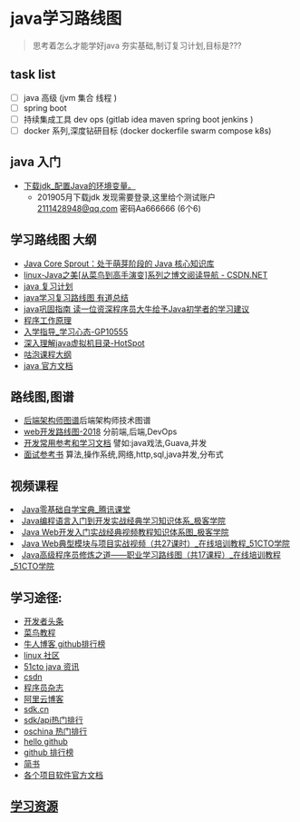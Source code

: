 # java学习路线图
> 思考着怎么才能学好java 夯实基础,制订复习计划,目标是???
## task list
- [ ] java 高级 (jvm 集合 线程 )
- [ ] spring boot 
- [ ] 持续集成工具 dev ops (gitlab idea maven spring boot jenkins )
- [ ] docker 系列,深度钻研目标 (docker dockerfile swarm compose k8s)

## java 入门
* [下载jdk_配置Java的环境变量。](http://note.youdao.com/noteshare?id=9bdf69bdff29ef73904f4db2006889d5&sub=2ABC9D6576D645CF951CF3F66E53333F)
  * 201905月下载jdk 发现需要登录,这里给个测试账户 2111428948@qq.com 密码Aa666666 (6个6)

## 学习路线图 大纲
* [Java Core Sprout：处于萌芽阶段的 Java 核心知识库](https://crossoverjie.top/JCSprout/#/)
* <A HREF="http://blog.csdn.net/zhangerqing/article/details/8245560">linux-Java之美[从菜鸟到高手演变]系列之博文阅读导航  - CSDN.NET</A>
* [java 复习计划](http://note.youdao.com/noteshare?id=bd5f95a1a22de561c3fcaef99b501d5c&sub=CE8642CC711F46C694BC250ED474096E)
* [java学习复习路线图 有道总结](http://note.youdao.com/noteshare?id=23f772567f35e59e2f0500f21594ddd3&sub=BF5D23B5B09A4248B3670B577A09A5C6)
* [java巩固指南 读一位资深程序员大牛给予Java初学者的学习建议](http://note.youdao.com/noteshare?id=bea218d9390c34bed965ae7e881d77c4&sub=D2C9F53298A74436AB7A5AA6B73D3E00)
* [程序工作原理](http://note.youdao.com/noteshare?id=76d00b7f780a7c40e03be5f90e5e24ec&sub=71F5966247664D908EA9D91C8A6CFB77)
* [入学指导_学习心态-GP10555](http://note.youdao.com/noteshare?id=0dcaa2c9940facd0bc6e3cd750ddfb4f&sub=33F29526294147488869D5ED9A4A354C)
* [深入理解java虚拟机目录-HotSpot](http://note.youdao.com/noteshare?id=6ac88a6d95f7f5571da39c99b6ddc892&sub=675A7F9CF9974B82A03BF29482CF66F1)
* [咕泡课程大纲](http://note.youdao.com/noteshare?id=9900601adb25b48bf1e7a5cf13369a04&sub=ECEA74C1C6AB47D492392C08A07D9456)
* [java 官方文档](https://docs.oracle.com/javase/tutorial/)


## 路线图,图谱
- [后端架构师图谱](https://github.com/xingshaocheng/architect-awesome)后端架构师技术图谱
- [web开发路线图-2018](https://github.com/kamranahmedse/developer-roadmap) 分前端,后端,DevOps
- [开发常用参考和学习文档](https://github.com/qibaoguang/Study-Step-by-Step) 譬如:java戏法,Guava,并发
- [面试参考书](https://github.com/CyC2018/Interview-Notebook) 算法,操作系统,网络,http,sql,java并发,分布式

## 视频课程
<li> <A HREF="https://ke.qq.com/course/127842">Java零基础自学宝典_腾讯课堂</A></li>
<li> <A HREF="http://www.jikexueyuan.com/path/java/">Java编程语言入门到开发实战经典学习知识体系_极客学院</A></li>
<li> <A HREF="http://www.jikexueyuan.com/path/javaweb/">Java Web开发入门实战经典视频教程知识体系图_极客学院</A></li>
<li> <A HREF="http://edu.51cto.com/course/course_id-284.html">Java Web典型模块与项目实战视频（共27课时）_在线培训教程_51CTO学院</A></li>
<li> <A HREF="http://edu.51cto.com/roadmap/view/id-86.html">Java高级程序员修炼之道——职业学习路线图（共17课程）_在线培训教程_51CTO学院</A></li>


## 学习途径:
* [开发者头条  ](https://toutiao.io/favorites)
* [菜鸟教程  ](https://c.runoob.com/)
* [牛人博客 github排行榜](http://outofmemory.cn/github/*/*/?sort=followers)
* [linux 社区  ](http://www.linuxidc.com/Linuxit/)
* [51cto java 资讯 ](http://developer.51cto.com/col/1729/)
* [csdn ](http://blog.csdn.net/nav/lang)
* [程序员杂志 ](http://special.csdncms.csdn.net/programmer-covers/)
* [阿里云博客 ](https://yq.aliyun.com/articles?spm=5176.100244.headermainnav.3.32754657t452Ly)
* [sdk.cn  ](https://sdk.cn/)  
* [sdk/api热门排行](https://sdk.cn/datas/trending?tab=hot)
* [oschina 热门排行  ](https://www.oschina.net/project/zh)
* [hello github ](https://hellogithub.com/)
* [github 排行榜 ](https://github.com/search?l=Java&p=1&q=stars%3A%3E1&s=stars&type=Repositories)
* [简书 ](https://www.jianshu.com/c/NEt52a)
* [各个项目软件官方文档](spring/docker/shiro)

## [学习资源](/books/1.learn🔞/1.learn)